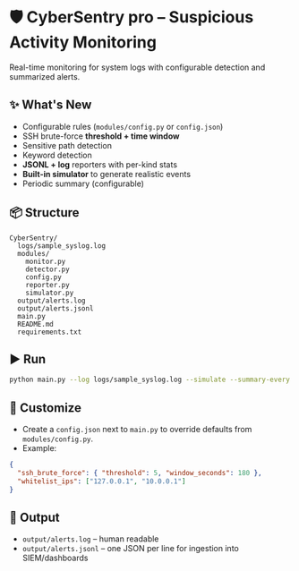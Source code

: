 # 🛡️ CyberSentry pro – Suspicious Activity Monitoring

Real-time monitoring for system logs with configurable detection and summarized alerts.

## ✨ What's New
- Configurable rules (`modules/config.py` or `config.json`)
- SSH brute-force **threshold + time window**
- Sensitive path detection
- Keyword detection
- **JSONL + log** reporters with per-kind stats
- **Built-in simulator** to generate realistic events
- Periodic summary (configurable)

## 📦 Structure
```
CyberSentry/
  logs/sample_syslog.log
  modules/
    monitor.py
    detector.py
    config.py
    reporter.py
    simulator.py
  output/alerts.log
  output/alerts.jsonl
  main.py
  README.md
  requirements.txt
```

## ▶️ Run
```bash
python main.py --log logs/sample_syslog.log --simulate --summary-every 30
```

## 🧠 Customize
- Create a `config.json` next to `main.py` to override defaults from `modules/config.py`.
- Example:
```json
{
  "ssh_brute_force": { "threshold": 5, "window_seconds": 180 },
  "whitelist_ips": ["127.0.0.1", "10.0.0.1"]
}
```

## 📝 Output
- `output/alerts.log` – human readable
- `output/alerts.jsonl` – one JSON per line for ingestion into SIEM/dashboards
```

